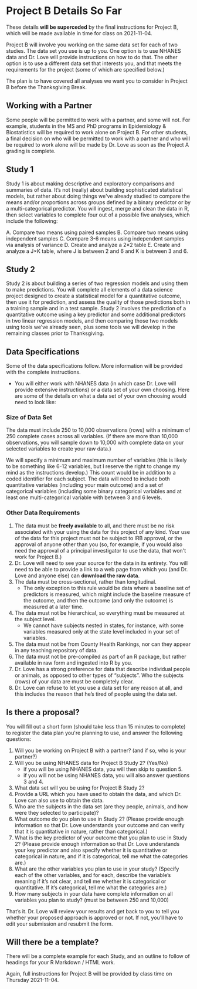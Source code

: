 # Project B Details So Far

These details **will be superceded** by the final instructions for Project B, which will be made available in time for class on 2021-11-04.

Project B will involve you working on the same data set for each of two studies. The data set you use is up to you. One option is to use NHANES data and Dr. Love will provide instructions on how to do that. The other option is to use a different data set that interests you, and that meets the requirements for the project (some of which are specified below.)

The plan is to have covered all analyses we want you to consider in Project B before the Thanksgiving Break.

## Working with a Partner

Some people will be permitted to work with a partner, and some will not. For example, students in the MS and PhD programs in Epidemiology & Biostatistics will be required to work alone on Project B. For other students, a final decision on who will be permitted to work with a partner and who will be required to work alone will be made by Dr. Love as soon as the Project A grading is complete.

## Study 1

Study 1 is about making descriptive and exploratory comparisons and summaries of data. It’s not (really) about building sophisticated statistical models, but rather about doing things we've already studied to compare the means and/or proportions across groups defined by a binary predictor or by a multi-categorical predictor. You will ingest, merge and clean the data in R, then select variables to complete four out of a possible five analyses, which include the following:

A. Compare two means using paired samples
B. Compare two means using independent samples
C. Compare 3-6 means using independent samples via analysis of variance
D. Create and analyze a 2×2 table
E. Create and analyze a J×K table, where J is between 2 and 6 and K is between 3 and 6. 

## Study 2

Study 2 is about building a series of two regression models and using them to make predictions. You will complete all elements of a data science project designed to create a statistical model for a quantitative outcome, then use it for prediction, and assess the quality of those predictions both in a training sample and in a test sample. Study 2 involves the prediction of a quantitative outcome using a key predictor and some additional predictors in two linear regression models, and then comparing those two models using tools we’ve already seen, plus some tools we will develop in the remaining classes prior to Thanksgiving.

## Data Specifications

Some of the data specifications follow. More information will be provided with the complete instructions.

- You will either work with NHANES data (in which case Dr. Love will provide extensive instructions) or a data set of your own choosing. Here are some of the details on what a data set of your own choosing would need to look like:

### Size of Data Set

The data must include 250 to 10,000 observations (rows) with a minimum of 250 complete cases across all variables. (If there are more than 10,000 observations, you will sample down to 10,000 with complete data on your selected variables to create your raw data.)

We will specify a minimum and maximum number of variables (this is likely to be something like 6-12 variables, but I reserve the right to change my mind as the instructions develop.) This count would be in addition to a coded identifier for each subject. The data will need to include both quantitative variables (including your main outcome) and a set of categorical variables (including some binary categorical variables and at least one multi-categorical variable with between 3 and 6 levels.

### Other Data Requirements

1. The data must be **freely available** to all, and there must be no risk associated with your using the data for this project of any kind. Your use of the data for this project must not be subject to IRB approval, or the approval of anyone other than you (so, for example, if you would also need the approval of a principal investigator to use the data, that won't work for Project B.) 
2. Dr. Love will need to see your source for the data in its entirety. You will need to be able to provide a link to a web page from which you (and Dr. Love and anyone else) can **download the raw data**.
3. The data must be cross-sectional, rather than longitudinal.
    - The only exception to this rule would be data where a baseline set of predictors is measured, which might include the baseline measure of the outcome, and then the outcome (and only the outcome) is measured at a later time.
4. The data must not be hierarchical, so everything must be measured at the subject level.
    - We cannot have subjects nested in states, for instance, with some variables measured only at the state level included in your set of variables.
5. The data must not be from County Health Rankings, nor can they appear in any teaching repository of data.
6. The data must not be pre-compiled as part of an R package, but rather available in raw form and ingested into R by you.
7. Dr. Love has a strong preference for data that describe individual people or animals, as opposed to other types of “subjects”. Who the subjects (rows) of your data are must be completely clear.
8. Dr. Love can refuse to let you use a data set for any reason at all, and this includes the reason that he’s tired of people using the data set.

## Is there a proposal?

You will fill out a short form (should take less than 15 minutes to complete) to register the data plan you're planning to use, and answer the following questions:

1. Will you be working on Project B with a partner? (and if so, who is your partner?)
2. Will you be using NHANES data for Project B Study 2? (Yes/No)
    - if you will be using NHANES data, you will then skip to question 5.
    - if you will not be using NHANES data, you will also answer questions 3 and 4.
3. What data set will you be using for Project B Study 2?
4. Provide a URL which you have used to obtain the data, and which Dr. Love can also use to obtain the data.
5. Who are the subjects in the data set (are they people, animals, and how were they selected to participate)?
6. What outcome do you plan to use in Study 2? (Please provide enough information so that Dr. Love understands your outcome and can verify that it is quantitative in nature, rather than categorical.)
7. What is the key predictor of your outcome that you plan to use in Study 2? (Please provide enough information so that Dr. Love understands your key predictor and also specify whether it is quantitative or categorical in nature, and if it is categorical, tell me what the categories are.)
8. What are the other variables you plan to use in your study? (Specify each of the other variables, and for each, describe the variable’s meaning if it’s not clear, and tell me whether it is categorical or quantitative. If it’s categorical, tell me what the categories are.)
9. How many subjects in your data have complete information on all variables you plan to study? (must be between 250 and 10,000)

That’s it. Dr. Love will review your results and get back to you to tell you whether your proposed approach is approved or not. If not, you’ll have to edit your submission and resubmit the form.

## Will there be a template?

There will be a complete example for each Study, and an outline to follow of headings for your R Markdown / HTML work.

Again, full instructions for Project B will be provided by class time on Thursday 2021-11-04.
